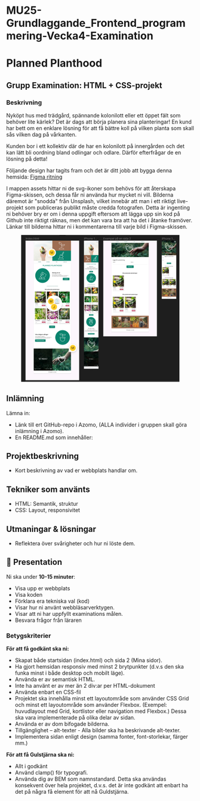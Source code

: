 # MU25-Grundlaggande_Frontend_programmering-Vecka4-Examination

# Planned Planthood

## Grupp Examination: HTML + CSS-projekt

### Beskrivning

Nyköpt hus med trädgård, spännande kolonilott eller ett öppet fält som behöver lite kärlek? Det är dags att börja
planera sina planteringar!
En kund har bett om en enklare lösning för att få bättre koll på vilken planta som skall sås vilken dag på vårkanten.

Kunden bor i ett kollektiv där de har en kolonilott på innergården och det kan lätt bli oordning bland odlingar och
odlare. Därför efterfrågar de en lösning på detta!

Följande design har tagits fram och det är ditt jobb att bygga denna
hemsida: [Figma ritning](https://www.figma.com/file/Hbrk29Q2rVzXiXcFWdTXDA/planned-planthood?type=design&node-id=0%3A1&mode=design&t=YeEpGauWV2WBtUKl-1)

I mappen assets hittar ni de svg-ikoner som behövs för att återskapa Figma-skissen, och dessa får ni använda hur mycket ni vill. Bilderna däremot är "snodda" från Unsplash, vilket innebär att man i ett riktigt live-projekt som publiceras publikt måste credda fotografen. Detta är ingenting ni behöver bry er om i denna uppgift eftersom att lägga upp sin kod på Github inte riktigt räknas, men det kan vara bra att ha det i åtanke framöver. Länkar till bilderna hittar ni i kommentarerna till varje bild i Figma-skissen.

<figure><img src='screenshot.png'></figure>

## Inlämning

Lämna in:
- Länk till ert GitHub-repo i Azomo, (ALLA individer i gruppen skall göra inlämning i Azomo).
- En README.md som innehåller:

## Projektbeskrivning
- Kort beskrivning av vad er webbplats handlar om.

## Tekniker som använts
- HTML: Semantik, struktur
- CSS: Layout, responsivitet

## Utmaningar & lösningar
- Reflektera över svårigheter och hur ni löste dem.

## 🎤 Presentation

Ni ska under **10-15 minuter**:

- Visa upp er webbplats
- Visa koden
- Förklara era tekniska val (kod)
- Visar hur ni använt webbläsarverktygen.
- Visar att ni har uppfyllt examinations målen.
- Besvara frågor från läraren

### Betygskriterier

**För att få godkänt ska ni:**

* Skapat både startsidan (index.html) och sida 2 (Mina sidor).
* Ha gjort hemsidan responsiv med minst 2 brytpunkter (d.v.s den ska funka minst i både desktop och mobilt läge).
* Använda er av semantisk HTML.
* Inte ha använt er av mer än 2 div:ar per HTML-dokument
* Använda enbart en CSS-fil
* Projektet ska innehålla minst ett layoutområde som använder CSS Grid och minst ett layoutområde som använder Flexbox. (Exempel: huvudlayout med Grid, kortlistor eller navigation med Flexbox.) Dessa ska vara implementerade på olika delar av sidan.
* Använda er av dom bifogade bilderna.
* Tillgänglighet – alt-texter - Alla bilder ska ha beskrivande alt-texter.
* Implementera sidan enligt design (samma fonter, font-storlekar, färger mm.)


**För att få Gulstjärna ska ni:**

* Allt i godkänt
* Använd clamp() för typografi.
* Använda dig av BEM som namnstandard. Detta ska användas konsekvent över hela projektet, d.v.s. det är inte godkänt att
  enbart ha det på några få element för att nå Guldstjärna.
  

